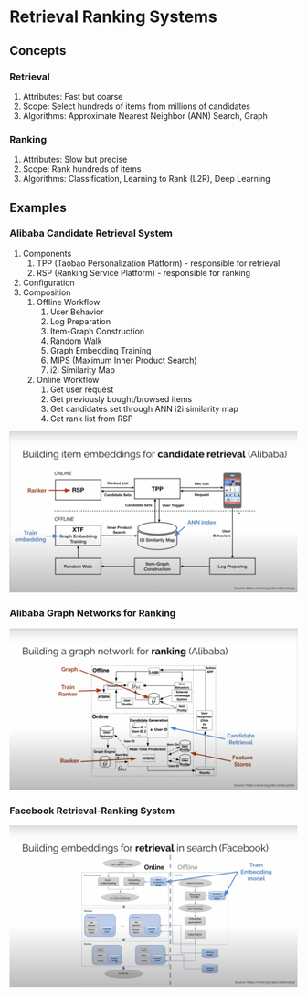 # Retrieval Ranking Systems

## Concepts

### Retrieval

1. Attributes: Fast but coarse
2. Scope: Select hundreds of items from millions of candidates
3. Algorithms: Approximate Nearest Neighbor (ANN) Search, Graph

### Ranking

1. Attributes: Slow but precise
2. Scope: Rank hundreds of items
3. Algorithms: Classification, Learning to Rank (L2R), Deep Learning

## Examples

### Alibaba Candidate Retrieval System

1. Components
   1. TPP (Taobao Personalization Platform) - responsible for retrieval
   2. RSP (Ranking Service Platform) - responsible for ranking
2. Configuration
3. Composition
   1. Offline Workflow
      1. User Behavior
      2. Log Preparation
      3. Item-Graph Construction
      4. Random Walk
      5. Graph Embedding Training
      6. MIPS (Maximum Inner Product Search)
      7. i2i Similarity Map
   2. Online Workflow
      1. Get user request
      2. Get previously bought/browsed items
      3. Get candidates set through ANN i2i similarity map
      4. Get rank list from RSP

![Alibaba Candidate Retrieval System](./diagrams/retrieval_alibaba.png)

### Alibaba Graph Networks for Ranking

![Alibaba Graph Networks for Ranking](./diagrams/rank_alibaba.png)

### Facebook Retrieval-Ranking System

![Facebook Retrieval-Ranking System](./diagrams/retrieval_rank_facebook.png)
